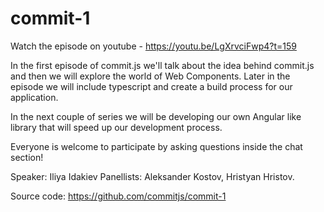 # commit-1
Watch the episode on youtube - https://youtu.be/LgXrvciFwp4?t=159

In the first episode of commit.js we'll talk about the idea behind commit.js and then we will explore the world of Web Components. Later in the episode we will include typescript and create a build process for our application.

In the next couple of series we will be developing our own Angular like library that will speed up our development process. 

Everyone is welcome to participate by asking questions inside the chat section! 

Speaker: Iliya Idakiev
Panellists: Aleksander Kostov, Hristyan Hristov.

Source code: https://github.com/commitjs/commit-1

